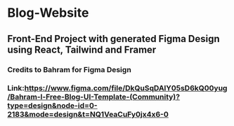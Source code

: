 # Blog-Website

## Front-End Project with generated Figma Design using React, Tailwind and Framer

### Credits to Bahram for Figma Design
### Link:https://www.figma.com/file/DkQuSqDAlY05sD6kQ00yug/Bahram-l-Free-Blog-UI-Template-(Community)?type=design&node-id=0-2183&mode=design&t=NQ1VeaCuFy0jx4x6-0